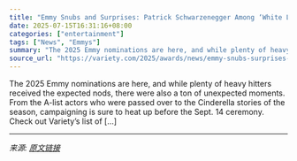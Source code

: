 ```yaml
---
title: "Emmy Snubs and Surprises: Patrick Schwarzenegger Among ‘White Lotus’ Shutouts, Pedro Pascal Stays in Race, Elisabeth Moss Ignored for ‘Handmaid’s Tale’ and More"
date: 2025-07-15T16:31:16+08:00
categories: ["entertainment"]
tags: ["News", "Emmys"]
summary: "The 2025 Emmy nominations are here, and while plenty of heavy hitters received the expected nods, there were also a ton of unexpected moments. From the A-list actors who were passed over to the Cinder"
source_url: "https://variety.com/2025/awards/news/emmy-snubs-surprises-pedro-pascal-white-lotus-1236460746/"
---
```


The 2025 Emmy nominations are here, and while plenty of heavy hitters received the expected nods, there were also a ton of unexpected moments. From the A-list actors who were passed over to the Cinderella stories of the season, campaigning is sure to heat up before the Sept. 14 ceremony. Check out Variety’s list of [&#8230;]

---

*来源: [原文链接](https://variety.com/2025/awards/news/emmy-snubs-surprises-pedro-pascal-white-lotus-1236460746/)*
